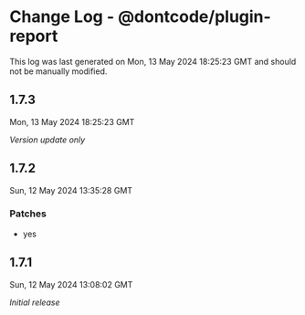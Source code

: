 # Change Log - @dontcode/plugin-report

This log was last generated on Mon, 13 May 2024 18:25:23 GMT and should not be manually modified.

## 1.7.3
Mon, 13 May 2024 18:25:23 GMT

_Version update only_

## 1.7.2
Sun, 12 May 2024 13:35:28 GMT

### Patches

- yes

## 1.7.1
Sun, 12 May 2024 13:08:02 GMT

_Initial release_

